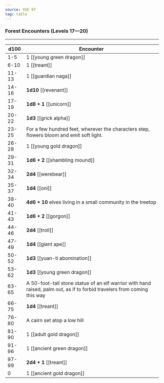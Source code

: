 ```yaml
---
source: XGE 97
tag: table
---
```


### Forest Encounters (Levels 17—20)
---
|d100|Encounter|
|----|------------|
|1-5|1 [[young green dragon]]|
|6-10|1 [[treant]]|
|11-13|1 [[guardian naga]]|
|14-16|**1d10** [[revenant]]|
|17-19|**1d8 + 1** [[unicorn]]|
|20-22|**1d3** [[grick alpha]]|
|23-25|For a few hundred feet, wherever the characters step, flowers bloom and emit soft light.|
|26-28|1 [[young gold dragon]]|
|29-31|**1d6 + 2** [[shambling mound]]|
|32-34|**2d4** [[werebear]]|
|35-37|**1d4** [[oni]]|
|38-40|**4d6 + 10** elves living in a small community in the treetop|
|41-43|**1d6 + 2** [[gorgon]]|
|44-46|**2d4** [[troll]]|
|47-49|**1d4** [[giant ape]]|
|50-52|**1d3** [[yuan-ti abomination]]|
|53-62|**1d3** [[young green dragon]]|
|63-65|A 50-foot-tall stone statue of an elf warrior with hand raised, palm out, as if to forbid travelers from coming this way|
|66-75|**1d4** [[treant]]|
|76-80|A cairn set atop a low hill|
|81-90|1 [[adult gold dragon]]|
|91-96|1 [[ancient green dragon]]|
|97-99|**2d4 + 1** [[treant]]|
|0|1 [[ancient gold dragon]]|
